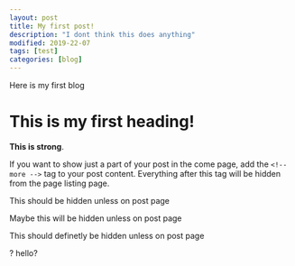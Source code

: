 ```yaml
---
layout: post
title: My first post!
description: "I dont think this does anything"
modified: 2019-22-07
tags: [test]
categories: [blog]
---
```


Here is my first blog

# This is my first heading!

**This is strong**.

If you want to show just a part of your post in the come page, add the ``<!-- more -->`` tag to your post content. Everything after this tag will be hidden from the page listing page.

<!--more-->

This should be hidden unless on post page

Maybe this will be hidden unless on post page

This should definetly be hidden unless on post page






























? hello?